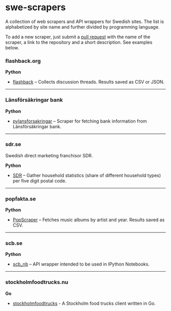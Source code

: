 # swe-scrapers
A collection of web scrapers and API wrappers for Swedish sites. The list is alphabetized by site name and further divided by programming language.

To add a new scraper, just submit a [pull request](https://help.github.com/articles/creating-a-pull-request/) with the name of the scraper, a link to the repository and a short description. See examples below.

### flashback.org

__Python__
* [flashback](https://github.com/vienno/flashback) – Collects discussion threads. Results saved as CSV or JSON.

---

### Länsförsäkringar bank

__Python__
* [pylansforsakringar](https://github.com/donnex/pylansforsakringar) – Scraper for fetching bank information from Länsförsäkringar bank.

---

### sdr.se
Swedish direct marketing franchisor SDR.

__Python__
* [SDR](https://github.com/rotsee/SDRSkrejper) – Gather household statistics (share of different household types) per five digit postal code.

---

### popfakta.se

__Python__
* [PopScraper](https://github.com/vienno/PopScraper) – Fetches music albums by artist and year. Results saved as CSV.

---

### scb.se

__Python__
* [scb_nb](https://github.com/vienno/scb_nb) – API wrapper intended to be used in IPython Notebooks.

---

### stockholmfoodtrucks.nu

__Go__
* [stockholmfoodtrucks](https://github.com/peterhellberg/stockholmfoodtrucks) - A Stockholm food trucks client written in Go.

